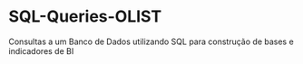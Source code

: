 # SQL-Queries-OLIST
Consultas a um Banco de Dados utilizando SQL para construção de bases e indicadores de BI
